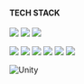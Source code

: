 
#### TECH STACK

![](https://img.shields.io/badge/Swift-FA7343?style=for-the-badge&logo=swift&logoColor=white
) ![](https://img.shields.io/badge/Xcode-007ACC?style=for-the-badge&logo=Xcode&logoColor=white
) ![](https://img.shields.io/badge/Visual_Studio_Code-0078D4?style=for-the-badge&logo=visual%20studio%20code&logoColor=white)

![](https://img.shields.io/badge/Python-14354C?style=for-the-badge&logo=python&logoColor=white
) ![](https://img.shields.io/badge/C-00599C?style=for-the-badge&logo=c&logoColor=white
) ![](https://img.shields.io/badge/JavaScript-F7DF1E?style=for-the-badge&logo=JavaScript&logoColor=white
) ![](https://img.shields.io/badge/Node.js-43853D?style=for-the-badge&logo=node.js&logoColor=white
) ![](https://img.shields.io/badge/MongoDB-4EA94B?style=for-the-badge&logo=mongodb&logoColor=white
) ![](https://img.shields.io/badge/Postman-FF6C37?style=for-the-badge&logo=postman&logoColor=white)


![Unity](https://img.shields.io/badge/unity-%23000000.svg?style=for-the-badge&logo=unity&logoColor=white)
